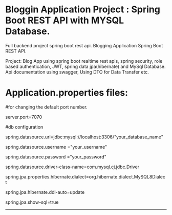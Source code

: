 # Bloggin Application Project : Spring Boot REST API with MYSQL Database.
Full backend project spring boot rest api. Blogging Application Spring Boot REST API.

Project: Blog App using spring boot realtime rest apis, spring security, role based authentication, JWT, spring data jpa(hibernate) and MySql Database. Api documentation using swagger, Using DTO for Data Transfer etc.



# Application.properties files:

#for changing the default port number.

server.port=7070

#db configuration

spring.datasource.url=jdbc:mysql://localhost:3306/"your_database_name"

spring.datasource.username ="your_username"

spring.datasource.password ="your_password"

spring.datasource.driver-class-name=com.mysql.cj.jdbc.Driver

spring.jpa.properties.hibernate.dialect=org.hibernate.dialect.MySQL8Dialect

spring.jpa.hibernate.ddl-auto=update

spring.jpa.show-sql=true

<hr>

